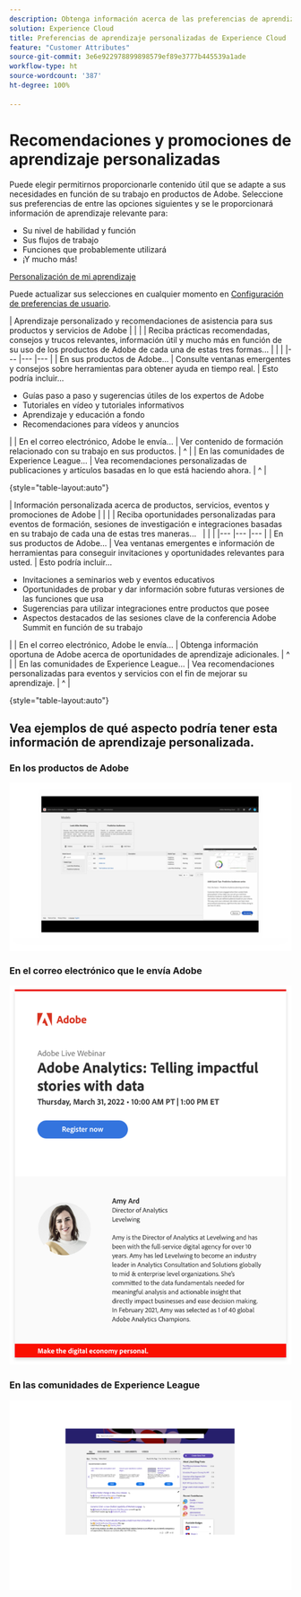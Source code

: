 ```yaml
---
description: Obtenga información acerca de las preferencias de aprendizaje personalizadas en Experience Cloud. Esto permite a los clientes recibir ayuda y promociones personalizadas por correo electrónico, en sus productos de Adobe Experience Cloud y dentro de las comunidades de Adobe Experience League en función de sus datos de uso.
solution: Experience Cloud
title: Preferencias de aprendizaje personalizadas de Experience Cloud
feature: "Customer Attributes"
source-git-commit: 3e6e922978899898579ef89e3777b445539a1ade
workflow-type: ht
source-wordcount: '387'
ht-degree: 100%

---
```


# Recomendaciones y promociones de aprendizaje personalizadas

Puede elegir permitirnos proporcionarle contenido útil que se adapte a sus necesidades en función de su trabajo en productos de Adobe. Seleccione sus preferencias de entre las opciones siguientes y se le proporcionará información de aprendizaje relevante para:

* Su nivel de habilidad y función
* Sus flujos de trabajo
* Funciones que probablemente utilizará
* ¡Y mucho más!

[Personalización de mi aprendizaje](https://experience.adobe.com/?shell_forceuserconsent=true#/home)

Puede actualizar sus selecciones en cualquier momento en [Configuración de preferencias de usuario](https://experience.adobe.com/preferences/).

| Aprendizaje personalizado y recomendaciones de asistencia para sus productos y servicios de Adobe |  |  |
| Reciba prácticas recomendadas, consejos y trucos relevantes, información útil y mucho más en función de su uso de los productos de Adobe de cada una de estas tres formas... |  |  |
|--- |--- |--- |
| En sus productos de Adobe... | Consulte ventanas emergentes y consejos sobre herramientas para obtener ayuda en tiempo real. | Esto podría incluir... <ul><li>Guías paso a paso y sugerencias útiles de los expertos de Adobe</li> <li>Tutoriales en vídeo y tutoriales informativos</li> <li>Aprendizaje y educación a fondo</li> <li>Recomendaciones para vídeos y anuncios</li></ul> |
| En el correo electrónico, Adobe le envía... | Ver contenido de formación relacionado con su trabajo en sus productos. | ^ |
| En las comunidades de Experience League... | Vea recomendaciones personalizadas de publicaciones y artículos basadas en lo que está haciendo ahora. | ^ |

{style=&quot;table-layout:auto&quot;}

| Información personalizada acerca de productos, servicios, eventos y promociones de Adobe |  |  |
| Reciba oportunidades personalizadas para eventos de formación, sesiones de investigación e integraciones basadas en su trabajo de cada una de estas tres maneras...   |  |  |
|--- |--- |--- |
| En sus productos de Adobe... | Vea ventanas emergentes e información de herramientas para conseguir invitaciones y oportunidades relevantes para usted. | Esto podría incluir... <ul><li>Invitaciones a seminarios web y eventos educativos</li> <li>Oportunidades de probar y dar información sobre futuras versiones de las funciones que usa</li> <li>Sugerencias para utilizar integraciones entre productos que posee</li> <li>Aspectos destacados de las sesiones clave de la conferencia Adobe Summit en función de su trabajo</li></ul> |
| En el correo electrónico, Adobe le envía... | Obtenga información oportuna de Adobe acerca de oportunidades de aprendizaje adicionales. | ^ |
| En las comunidades de Experience League... | Vea recomendaciones personalizadas para eventos y servicios con el fin de mejorar su aprendizaje. | ^ |

{style=&quot;table-layout:auto&quot;}

## Vea ejemplos de qué aspecto podría tener esta información de aprendizaje personalizada.


### En los productos de Adobe

![](assets/personalized-learning-in-product.gif)

### En el correo electrónico que le envía Adobe

![](assets/personalized-learning-email.png)

### En las comunidades de Experience League

![](assets/personalized-learning-communities.png)
